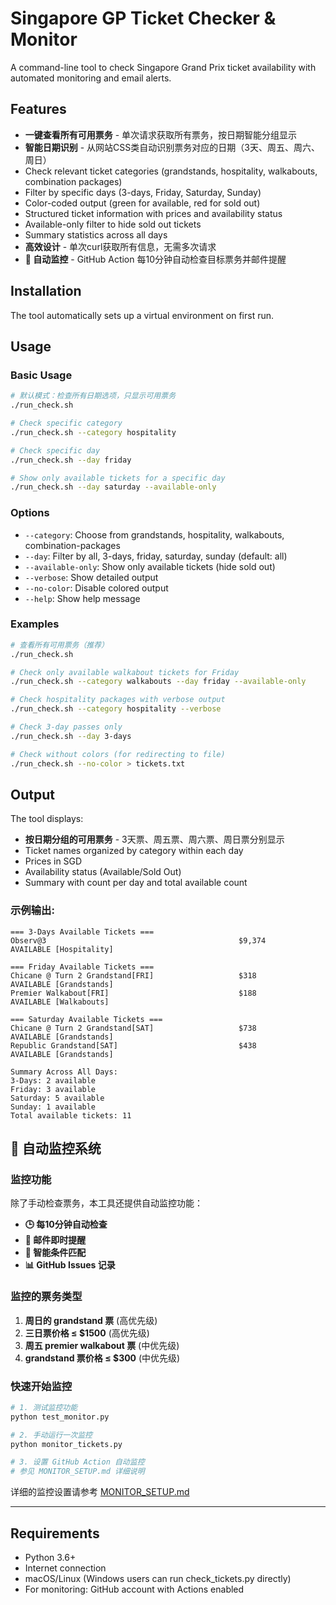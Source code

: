 # Singapore GP Ticket Checker & Monitor

A command-line tool to check Singapore Grand Prix ticket availability with automated monitoring and email alerts.

## Features

- **一键查看所有可用票务** - 单次请求获取所有票务，按日期智能分组显示
- **智能日期识别** - 从网站CSS类自动识别票务对应的日期（3天、周五、周六、周日）
- Check relevant ticket categories (grandstands, hospitality, walkabouts, combination packages)
- Filter by specific days (3-days, Friday, Saturday, Sunday)  
- Color-coded output (green for available, red for sold out)
- Structured ticket information with prices and availability status
- Available-only filter to hide sold out tickets
- Summary statistics across all days
- **高效设计** - 单次curl获取所有信息，无需多次请求
- **🤖 自动监控** - GitHub Action 每10分钟自动检查目标票务并邮件提醒

## Installation

The tool automatically sets up a virtual environment on first run.

## Usage

### Basic Usage
```bash
# 默认模式：检查所有日期选项，只显示可用票务
./run_check.sh

# Check specific category
./run_check.sh --category hospitality

# Check specific day
./run_check.sh --day friday

# Show only available tickets for a specific day
./run_check.sh --day saturday --available-only
```

### Options

- `--category`: Choose from grandstands, hospitality, walkabouts, combination-packages
- `--day`: Filter by all, 3-days, friday, saturday, sunday (default: all)
- `--available-only`: Show only available tickets (hide sold out)
- `--verbose`: Show detailed output
- `--no-color`: Disable colored output
- `--help`: Show help message

### Examples

```bash
# 查看所有可用票务（推荐）
./run_check.sh

# Check only available walkabout tickets for Friday
./run_check.sh --category walkabouts --day friday --available-only

# Check hospitality packages with verbose output
./run_check.sh --category hospitality --verbose

# Check 3-day passes only
./run_check.sh --day 3-days

# Check without colors (for redirecting to file)
./run_check.sh --no-color > tickets.txt
```

## Output

The tool displays:
- **按日期分组的可用票务** - 3天票、周五票、周六票、周日票分别显示
- Ticket names organized by category within each day
- Prices in SGD
- Availability status (Available/Sold Out)
- Summary with count per day and total available count

### 示例输出:
```
=== 3-Days Available Tickets ===
Observ@3                                           $9,374     AVAILABLE [Hospitality]

=== Friday Available Tickets ===
Chicane @ Turn 2 Grandstand[FRI]                   $318       AVAILABLE [Grandstands]
Premier Walkabout[FRI]                             $188       AVAILABLE [Walkabouts]

=== Saturday Available Tickets ===
Chicane @ Turn 2 Grandstand[SAT]                   $738       AVAILABLE [Grandstands]
Republic Grandstand[SAT]                           $438       AVAILABLE [Grandstands]

Summary Across All Days:
3-Days: 2 available
Friday: 3 available  
Saturday: 5 available
Sunday: 1 available
Total available tickets: 11
```

## 🤖 自动监控系统

### 监控功能
除了手动检查票务，本工具还提供自动监控功能：

- **🕒 每10分钟自动检查**
- **📧 邮件即时提醒**
- **🎯 智能条件匹配**
- **📊 GitHub Issues 记录**

### 监控的票务类型
1. **周日的 grandstand 票** (高优先级)
2. **三日票价格 ≤ $1500** (高优先级)  
3. **周五 premier walkabout 票** (中优先级)
4. **grandstand 票价格 ≤ $300** (中优先级)

### 快速开始监控
```bash
# 1. 测试监控功能
python test_monitor.py

# 2. 手动运行一次监控
python monitor_tickets.py

# 3. 设置 GitHub Action 自动监控
# 参见 MONITOR_SETUP.md 详细说明
```

详细的监控设置请参考 [MONITOR_SETUP.md](MONITOR_SETUP.md)

---

## Requirements

- Python 3.6+
- Internet connection
- macOS/Linux (Windows users can run check_tickets.py directly)
- For monitoring: GitHub account with Actions enabled